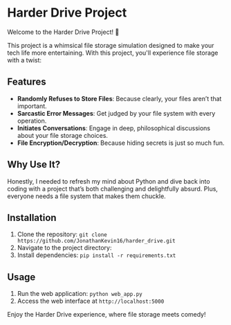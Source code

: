 # Harder Drive Project

Welcome to the Harder Drive Project! 🚀

This project is a whimsical file storage simulation designed to make your tech life more entertaining. With this project, you'll experience file storage with a twist:

## Features
- **Randomly Refuses to Store Files**: Because clearly, your files aren’t that important.
- **Sarcastic Error Messages**: Get judged by your file system with every operation.
- **Initiates Conversations**: Engage in deep, philosophical discussions about your file storage choices.
- **File Encryption/Decryption**: Because hiding secrets is just so much fun.

## Why Use It?
Honestly, I needed to refresh my mind about Python and dive back into coding with a project that’s both challenging and delightfully absurd. Plus, everyone needs a file system that makes them chuckle.

## Installation
1. Clone the repository: `git clone https://github.com/JonathanKevin16/harder_drive.git`
2. Navigate to the project directory: 
3. Install dependencies: `pip install -r requirements.txt`

## Usage
1. Run the web application: `python web_app.py`
2. Access the web interface at `http://localhost:5000`

Enjoy the Harder Drive experience, where file storage meets comedy!

